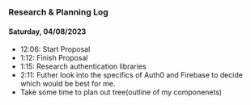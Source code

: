 ### Research & Planning Log
#### Saturday, 04/08/2023
* 12:06: Start Proposal
* 1:12: Finish Proposal
* 1:15: Research authentication libraries
* 2:11: Futher look into the specifics of Auth0 and Firebase to decide which would be best for me. 
* Take some time to plan out tree(outline of my componenets)